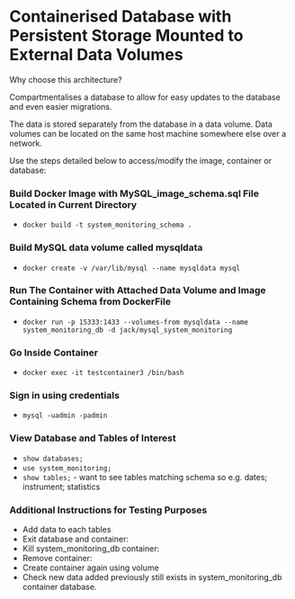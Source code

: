 # Containerised Database with Persistent Storage Mounted to External Data Volumes

Why choose this architecture?

Compartmentalises a database to allow for easy updates to the database and even easier migrations.

The data is stored separately from the database in a data volume. Data volumes can be located on the 
same host machine somewhere else over a network.

Use the steps detailed below to access/modify the image, container or database:
  
### Build Docker Image with MySQL_image_schema.sql File Located in Current Directory
* `docker build -t system_monitoring_schema .`

### Build MySQL data volume called mysqldata
* `docker create -v /var/lib/mysql --name mysqldata mysql`

### Run The Container with Attached Data Volume and Image Containing Schema from DockerFile
* `docker run -p 15333:1433 --volumes-from mysqldata --name system_monitoring_db -d jack/mysql_system_monitoring`

### Go Inside Container
* `docker exec -it testcontainer3 /bin/bash`

### Sign in using credentials
* `mysql -uadmin -padmin`

### View Database and Tables of Interest
* `show databases;`
* `use system_monitoring;`
* `show tables;` - want to see tables matching schema so e.g. dates; instrument; statistics

### Additional Instructions for Testing Purposes
* Add data to each tables
* Exit database and container:
* Kill system_monitoring_db container:
* Remove container:
* Create container again using volume
* Check new data added previously still exists in system_monitoring_db container database.


 
